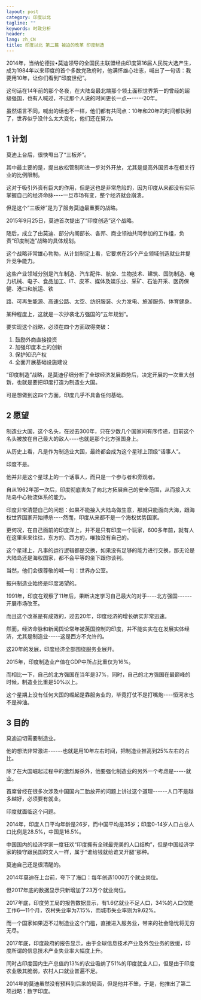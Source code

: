 ```yaml
---
layout: post
category: 印度以北
tagline: ""
keywords: 时政分析
header:
lang: zh_CN 
title: 印度以北 第二篇 被迫的改革 印度制造
---
```


2014年，当纳伦德拉•莫迪领导的全国民主联盟经由印度第16届人民院大选产生，成为1984年以来印度的首个多数党政府时，他满怀雄心壮志，喊出了一句话：我要用10年，让你们看到“印度世纪”。

这句话在14年前的那个冬夜，在大陆岛最北端那个领土面积世界第一的曾经的超级强国，也有人喊过，不过那个人说的时间更长一点-------20年。

虽然语言不同，喊出的话也不一样，他们都有共同点：10年和20年的时间都快到了，世界似乎没什么太大变化，他们还在努力。

## 1 计划

莫迪上台后，很快甩出了“三板斧”。

其中最主要的是，提出放松管制和进一步对外开放，尤其是提高外国资本在相关行业的比例限制。

这对于吸引外资有巨大的作用，但是这也是非常危险的，因为印度从来都没有实际掌握自己的经济命脉----一旦市场有变，整个经济就会崩溃。

但是这个“三板斧”是为了服务莫迪最重要的战略。

2015年9月25日，莫迪首次提出了“印度创造”这个战略。

随后，成立了由莫迪、部分内阁部长、各邦、商业领袖共同参加的工作组，负责“印度制造”战略的具体规划。

这个战略非常雄心勃勃，从计划制定上看，它要求在25个产业领域创造就业并提升竞争能力。

这些产业领域分别是汽车制造、汽车配件、航空、生物技术、建筑、国防制造、电力机械、电子、食品加工、IT、皮革、媒体及娱乐业、采矿、石油开采、医药保健、港口和航运、铁

路、可再生能源、高速公路、太空、纺织服装、火力发电、旅游服务、体育健身。

某种程度上，这就是一次抄袭北方强国的“五年规划”。

要实现这个战略，必须在四个方面取得突破：

1. 鼓励外商直接投资
2. 加强印度本土的创新
3. 保护知识产权
4. 全面开展基础设施建设

“印度制造”战略，是莫迪仔细分析了全球经济发展趋势后，决定开展的一次重大创新，也就是要把印度打造为制造业大国。

可是想做到这四个方面，印度几乎不具备任何基础。

## 2 愿望

制造业大国，这个名头，在过去300年，只在少数几个国家间有序传递，目前这个名头被放在自己最大的敌人----也就是那个北方强国身上。

从历史上看，凡是作为制造业大国，最终都会成为这个星球上顶级“话事人”。

印度不是。

他并非是这个星球上的一个话事人，而只是一个参与者和旁观者。

自从1962年那一次后，印度彻底丧失了向北方拓展自己的安全范围，从而接入大陆岛中心物流体系的能力。

印度非常清楚自己的问题：如果不能接入大陆岛做生意，那就只能面向大海，跟海权世界国家开始搏杀----然而，印度从来都不是一个海权优势国家。

更何况，在自己面前的印度洋上，并不是只有印度一个玩家，600多年前，就有人在这里来来往往，东方的、西方的，唯独没有自己的。

这个星球上，凡事的运行逻辑都是交换，如果没有足够的能力进行交换，那无论是大陆岛还是海权国家，都不会平等的坐下跟你谈判。

当然，他们会很尊敬的喊一句：世界办公室。

振兴制造业始终是印度渴望的。

1991年，印度在观察了11年后，果断决定学习自己最大的对手----北方强国------开展市场改革。

而且这个改革是有成效的，过去20年，印度经济的增长确实非常迅速。

然而，经济命脉和新闻舆论常年被英国控制的印度，并不能实实在在发展实体经济，尤其是制造业-----这是西方不允许的。

这20年的发展，印度经济全部围绕服务业展开。

2015年，印度制造业产值在GDP中所占比重仅为16%。

而相比一下，自己的北方强国在当年是37%，同时，自己的北方强国在最巅峰的时候，制造业比重是50%以上。

这个星期上没有任何大国的崛起是靠服务业的，毕竟打仗不是打嘴炮----恒河水也不是神油。

## 3 目的

莫迪迫切需要制造业。

他的想法非常激进------也就是用10年左右时间，把制造业推高到25%左右的占比。

除了在大国崛起过程中的激烈厮杀外，他要强化制造业的另外一个考虑是-----就业。

首席曾经在很多次涉及中国国内二胎放开的问题上讲过这个道理------人口不是越多越好，必须要有就业。

印度就面临这个问题。

2014年，印度人口平均年龄是26岁，而中国平均是35岁；印度0-14岁人口占总人口比例是28.5%，中国是16.5%。

中国国内的经济学家一度狂欢“印度拥有全球最完美的人口结构”，但是中国经济学家的操守跟民国的文人一样，属于“谁给钱就给谁叉开腿”那种。

莫迪自己还是很清醒的。

2014年莫迪在上台前，夸下了海口：每年创造1000万个就业岗位。

但2017年底的数据显示只新增加了23万个就业岗位。

2017年底，印度劳工局的报告数据显示，有1.6亿就业不足人口，34%的人口仅能工作6—11个月，农村失业率为7.15%，而城市失业率则为9.62%。

而一个国家如果迈不过制造业这个门槛，直接进入服务业，带来的社会隐忧将无穷无尽。

2017年底，印度政府的报告显示，由于全球信息技术产业及外包业务的放缓，印度所谓的信息技术产业失业率大幅度上升。

同时占印度国内生产总值约13%的农业吸纳了51%的印度就业人口，但是由于印度农业极其脆弱，农村人口就业普遍不足。

2014年的莫迪虽然没有预料到后来的局面，但是他并不笨，于是，他推出了第二项战略：数字印度。

